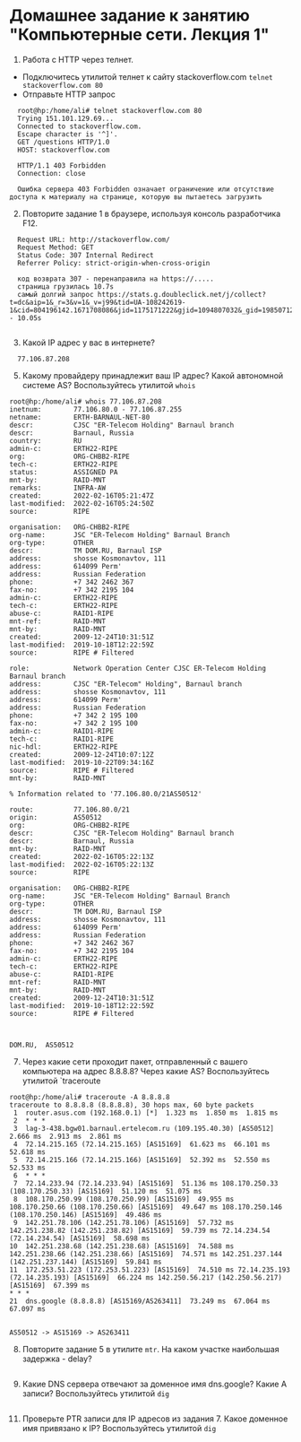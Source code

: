 # Домашнее задание к занятию "Компьютерные сети. Лекция 1"



1. Работа c HTTP через телнет.
- Подключитесь утилитой телнет к сайту stackoverflow.com
`telnet stackoverflow.com 80`
- Отправьте HTTP запрос
```
  root@hp:/home/ali# telnet stackoverflow.com 80
  Trying 151.101.129.69...
  Connected to stackoverflow.com.
  Escape character is '^]'.
  GET /questions HTTP/1.0
  HOST: stackoverflow.com

  HTTP/1.1 403 Forbidden
  Connection: close
  
  Ошибка сервера 403 Forbidden означает ограничение или отсутствие доступа к материалу на странице, которую вы пытаетесь загрузить
```

2. Повторите задание 1 в браузере, используя консоль разработчика F12.
```
  Request URL: http://stackoverflow.com/
  Request Method: GET
  Status Code: 307 Internal Redirect
  Referrer Policy: strict-origin-when-cross-origin
  
  код возврата 307 - перенаправила на https://.....
  страница грузилась 10.7s
  самый долгий запрос https://stats.g.doubleclick.net/j/collect?t=dc&aip=1&_r=3&v=1&_v=j99&tid=UA-108242619-1&cid=804196142.1671708086&jid=1175171222&gjid=1094807032&_gid=1985071247.1680445209&_u=SCCACEAAFAAAACAAI~&z=898934885   - 10.05s
  
```

3. Какой IP адрес у вас в интернете?
```
  77.106.87.208

```

5. Какому провайдеру принадлежит ваш IP адрес? Какой автономной системе AS? Воспользуйтесь утилитой `whois`
```
root@hp:/home/ali# whois 77.106.87.208
inetnum:        77.106.80.0 - 77.106.87.255
netname:        ERTH-BARNAUL-NET-80
descr:          CJSC "ER-Telecom Holding" Barnaul branch
descr:          Barnaul, Russia
country:        RU
admin-c:        ERTH22-RIPE
org:            ORG-CHBB2-RIPE
tech-c:         ERTH22-RIPE
status:         ASSIGNED PA
mnt-by:         RAID-MNT
remarks:        INFRA-AW
created:        2022-02-16T05:21:47Z
last-modified:  2022-02-16T05:24:50Z
source:         RIPE

organisation:   ORG-CHBB2-RIPE
org-name:       JSC "ER-Telecom Holding" Barnaul Branch
org-type:       OTHER
descr:          TM DOM.RU, Barnaul ISP
address:        shosse Kosmonavtov, 111
address:        614099 Perm'
address:        Russian Federation
phone:          +7 342 2462 367
fax-no:         +7 342 2195 104
admin-c:        ERTH22-RIPE
tech-c:         ERTH22-RIPE
abuse-c:        RAID1-RIPE
mnt-ref:        RAID-MNT
mnt-by:         RAID-MNT
created:        2009-12-24T10:31:51Z
last-modified:  2019-10-18T12:22:59Z
source:         RIPE # Filtered

role:           Network Operation Center CJSC ER-Telecom Holding Barnaul branch
address:        CJSC "ER-Telecom" Holding", Barnaul branch
address:        shosse Kosmonavtov, 111
address:        614099 Perm'
address:        Russian Federation
phone:          +7 342 2 195 100
fax-no:         +7 342 2 195 100
admin-c:        RAID1-RIPE
tech-c:         RAID1-RIPE
nic-hdl:        ERTH22-RIPE
created:        2009-12-24T10:07:12Z
last-modified:  2019-10-22T09:34:16Z
source:         RIPE # Filtered
mnt-by:         RAID-MNT

% Information related to '77.106.80.0/21AS50512'

route:          77.106.80.0/21
origin:         AS50512
org:            ORG-CHBB2-RIPE
descr:          CJSC "ER-Telecom Holding" Barnaul branch
descr:          Barnaul, Russia
mnt-by:         RAID-MNT
created:        2022-02-16T05:22:13Z
last-modified:  2022-02-16T05:22:13Z
source:         RIPE

organisation:   ORG-CHBB2-RIPE
org-name:       JSC "ER-Telecom Holding" Barnaul Branch
org-type:       OTHER
descr:          TM DOM.RU, Barnaul ISP
address:        shosse Kosmonavtov, 111
address:        614099 Perm'
address:        Russian Federation
phone:          +7 342 2462 367
fax-no:         +7 342 2195 104
admin-c:        ERTH22-RIPE
tech-c:         ERTH22-RIPE
abuse-c:        RAID1-RIPE
mnt-ref:        RAID-MNT
mnt-by:         RAID-MNT
created:        2009-12-24T10:31:51Z
last-modified:  2019-10-18T12:22:59Z
source:         RIPE # Filtered



DOM.RU,  AS50512 

```

7. Через какие сети проходит пакет, отправленный с вашего компьютера на адрес 8.8.8.8? Через какие AS? Воспользуйтесь утилитой `traceroute
```
root@hp:/home/ali# traceroute -A 8.8.8.8
traceroute to 8.8.8.8 (8.8.8.8), 30 hops max, 60 byte packets
 1  router.asus.com (192.168.0.1) [*]  1.323 ms  1.850 ms  1.815 ms
 2  * * *
 3  lag-3-438.bgw01.barnaul.ertelecom.ru (109.195.40.30) [AS50512]  2.666 ms  2.913 ms  2.861 ms
 4  72.14.215.165 (72.14.215.165) [AS15169]  61.623 ms  66.101 ms  52.618 ms
 5  72.14.215.166 (72.14.215.166) [AS15169]  52.392 ms  52.550 ms  52.533 ms
 6  * * *
 7  72.14.233.94 (72.14.233.94) [AS15169]  51.136 ms 108.170.250.33 (108.170.250.33) [AS15169]  51.120 ms  51.075 ms
 8  108.170.250.99 (108.170.250.99) [AS15169]  49.955 ms 108.170.250.66 (108.170.250.66) [AS15169]  49.647 ms 108.170.250.146 (108.170.250.146) [AS15169]  49.486 ms
 9  142.251.78.106 (142.251.78.106) [AS15169]  57.732 ms 142.251.238.82 (142.251.238.82) [AS15169]  59.739 ms 72.14.234.54 (72.14.234.54) [AS15169]  58.698 ms
10  142.251.238.68 (142.251.238.68) [AS15169]  74.588 ms 142.251.238.66 (142.251.238.66) [AS15169]  74.571 ms 142.251.237.144 (142.251.237.144) [AS15169]  59.841 ms
11  172.253.51.223 (172.253.51.223) [AS15169]  74.510 ms 72.14.235.193 (72.14.235.193) [AS15169]  66.224 ms 142.250.56.217 (142.250.56.217) [AS15169]  67.399 ms
* * *
21  dns.google (8.8.8.8) [AS15169/AS263411]  73.249 ms  67.064 ms  67.097 ms


AS50512 -> AS15169 -> AS263411

```

8. Повторите задание 5 в утилите `mtr`. На каком участке наибольшая задержка - delay?
```

```

9. Какие DNS сервера отвечают за доменное имя dns.google? Какие A записи? Воспользуйтесь утилитой `dig`
```
```

11. Проверьте PTR записи для IP адресов из задания 7. Какое доменное имя привязано к IP? Воспользуйтесь утилитой `dig`
```
```

